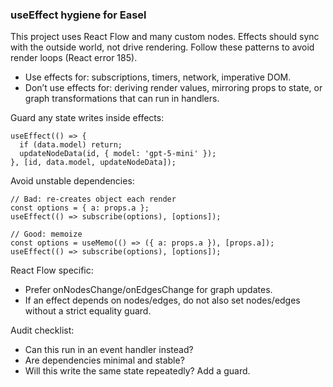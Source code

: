 ### useEffect hygiene for Easel

This project uses React Flow and many custom nodes. Effects should sync with the outside world, not drive rendering. Follow these patterns to avoid render loops (React error 185).

- Use effects for: subscriptions, timers, network, imperative DOM.
- Don’t use effects for: deriving render values, mirroring props to state, or graph transformations that can run in handlers.

Guard any state writes inside effects:

```tsx
useEffect(() => {
  if (data.model) return;
  updateNodeData(id, { model: 'gpt-5-mini' });
}, [id, data.model, updateNodeData]);
```

Avoid unstable dependencies:

```tsx
// Bad: re-creates object each render
const options = { a: props.a };
useEffect(() => subscribe(options), [options]);

// Good: memoize
const options = useMemo(() => ({ a: props.a }), [props.a]);
useEffect(() => subscribe(options), [options]);
```

React Flow specific:
- Prefer onNodesChange/onEdgesChange for graph updates.
- If an effect depends on nodes/edges, do not also set nodes/edges without a strict equality guard.

Audit checklist:
- Can this run in an event handler instead?
- Are dependencies minimal and stable?
- Will this write the same state repeatedly? Add a guard.

